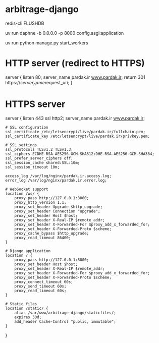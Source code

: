 # arbitrage-django

redis-cli FLUSHDB

uv run daphne -b 0.0.0.0 -p 8000 config.asgi:application

uv run python manage.py start_workers




# HTTP server (redirect to HTTPS)
server {
    listen 80;
    server_name pardak.ir www.pardak.ir;
    return 301 https://$server_name$request_uri;
}

# HTTPS server
server {
    listen 443 ssl http2;
    server_name pardak.ir www.pardak.ir;
    
    # SSL configuration
    ssl_certificate /etc/letsencrypt/live/pardak.ir/fullchain.pem;
    ssl_certificate_key /etc/letsencrypt/live/pardak.ir/privkey.pem;
    
    # SSL settings
    ssl_protocols TLSv1.2 TLSv1.3;
    ssl_ciphers ECDHE-RSA-AES256-GCM-SHA512:DHE-RSA-AES256-GCM-SHA384;
    ssl_prefer_server_ciphers off;
    ssl_session_cache shared:SSL:10m;
    ssl_session_timeout 10m;
    
    access_log /var/log/nginx/pardak.ir.access.log;
    error_log /var/log/nginx/pardak.ir.error.log;

    # WebSocket support
    location /ws/ {
        proxy_pass http://127.0.0.1:8000;
        proxy_http_version 1.1;
        proxy_set_header Upgrade $http_upgrade;
        proxy_set_header Connection "upgrade";
        proxy_set_header Host $host;
        proxy_set_header X-Real-IP $remote_addr;
        proxy_set_header X-Forwarded-For $proxy_add_x_forwarded_for;
        proxy_set_header X-Forwarded-Proto $scheme;
        proxy_cache_bypass $http_upgrade;
        proxy_read_timeout 86400;
    }

    # Django application
    location / {
        proxy_pass http://127.0.0.1:8000;
        proxy_set_header Host $host;
        proxy_set_header X-Real-IP $remote_addr;
        proxy_set_header X-Forwarded-For $proxy_add_x_forwarded_for;
        proxy_set_header X-Forwarded-Proto $scheme;
        proxy_connect_timeout 60s;
        proxy_send_timeout 60s;
        proxy_read_timeout 60s;
    }

    # Static files
    location /static/ {
        alias /var/www/arbitrage-django/staticfiles/;
        expires 30d;
        add_header Cache-Control "public, immutable";
    }
}